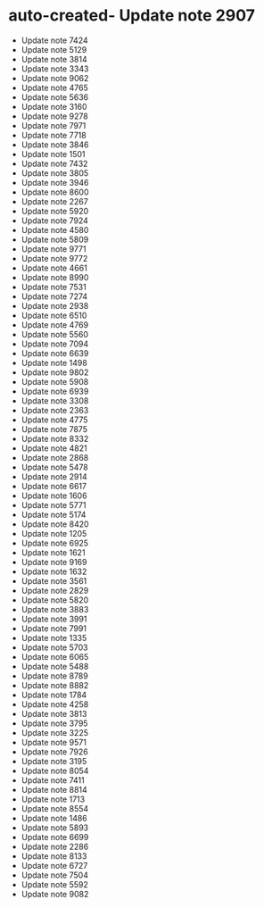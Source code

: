 # auto-created- Update note 2907
- Update note 7424
- Update note 5129
- Update note 3814
- Update note 3343
- Update note 9062
- Update note 4765
- Update note 5636
- Update note 3160
- Update note 9278
- Update note 7971
- Update note 7718
- Update note 3846
- Update note 1501
- Update note 7432
- Update note 3805
- Update note 3946
- Update note 8600
- Update note 2267
- Update note 5920
- Update note 7924
- Update note 4580
- Update note 5809
- Update note 9771
- Update note 9772
- Update note 4661
- Update note 8990
- Update note 7531
- Update note 7274
- Update note 2938
- Update note 6510
- Update note 4769
- Update note 5560
- Update note 7094
- Update note 6639
- Update note 1498
- Update note 9802
- Update note 5908
- Update note 6939
- Update note 3308
- Update note 2363
- Update note 4775
- Update note 7875
- Update note 8332
- Update note 4821
- Update note 2868
- Update note 5478
- Update note 2914
- Update note 6617
- Update note 1606
- Update note 5771
- Update note 5174
- Update note 8420
- Update note 1205
- Update note 6925
- Update note 1621
- Update note 9169
- Update note 1632
- Update note 3561
- Update note 2829
- Update note 5820
- Update note 3883
- Update note 3991
- Update note 7991
- Update note 1335
- Update note 5703
- Update note 6065
- Update note 5488
- Update note 8789
- Update note 8882
- Update note 1784
- Update note 4258
- Update note 3813
- Update note 3795
- Update note 3225
- Update note 9571
- Update note 7926
- Update note 3195
- Update note 8054
- Update note 7411
- Update note 8814
- Update note 1713
- Update note 8554
- Update note 1486
- Update note 5893
- Update note 6699
- Update note 2286
- Update note 8133
- Update note 6727
- Update note 7504
- Update note 5592
- Update note 9082
